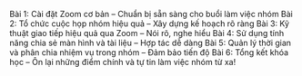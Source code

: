 Bài 1: Cài đặt Zoom cơ bản – Chuẩn bị sẵn sàng cho buổi làm việc nhóm
Bài 2: Tổ chức cuộc họp nhóm hiệu quả – Xây dựng kế hoạch rõ ràng
Bài 3: Kỹ thuật giao tiếp hiệu quả qua Zoom – Nói rõ, nghe hiểu
Bài 4: Sử dụng tính năng chia sẻ màn hình và tài liệu – Hợp tác dễ dàng
Bài 5: Quản lý thời gian và phân chia nhiệm vụ trong nhóm – Đảm bảo tiến độ
Bài 6: Tổng kết khóa học – Ôn lại những điểm chính và tự tin làm việc nhóm từ xa!